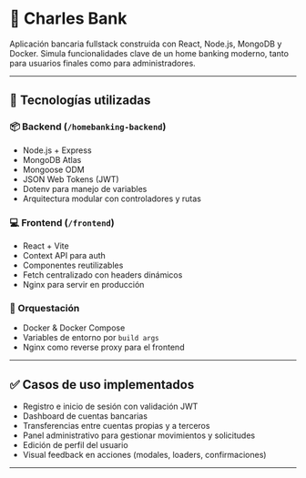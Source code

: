 # 🏦 Charles Bank

Aplicación bancaria fullstack construida con React, Node.js, MongoDB y Docker. Simula funcionalidades clave de un home banking moderno, tanto para usuarios finales como para administradores.

---

## 🧰 Tecnologías utilizadas

### 📦 Backend (`/homebanking-backend`)
- Node.js + Express
- MongoDB Atlas
- Mongoose ODM
- JSON Web Tokens (JWT)
- Dotenv para manejo de variables
- Arquitectura modular con controladores y rutas

### 💻 Frontend (`/frontend`)
- React + Vite
- Context API para auth
- Componentes reutilizables
- Fetch centralizado con headers dinámicos
- Nginx para servir en producción

### 🐳 Orquestación
- Docker & Docker Compose
- Variables de entorno por `build args`
- Nginx como reverse proxy para el frontend

---

## ✅ Casos de uso implementados

- Registro e inicio de sesión con validación JWT
- Dashboard de cuentas bancarias
- Transferencias entre cuentas propias y a terceros
- Panel administrativo para gestionar movimientos y solicitudes
- Edición de perfil del usuario
- Visual feedback en acciones (modales, loaders, confirmaciones)

---

